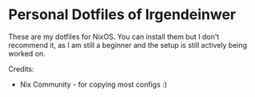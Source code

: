 # Personal Dotfiles of Irgendeinwer

These are my dotfiles for NixOS. You can install them but I don't recommend it, as I am still a beginner and the setup is still actively being worked on.

Credits:

 - Nix Community - for copying most configs :)
